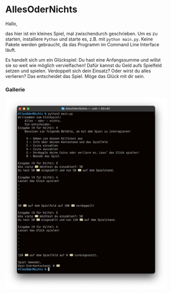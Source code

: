 # AllesOderNichts

Hallo,

das hier ist ein kleines Spiel, mal zwischendurch geschrieben.
Um es zu starten, installiere `Python` und starte es, z.B. mit `python main.py`. Keine Pakete werden gebraucht, da das Programm im Command Line Interface läuft.

Es handelt sich um ein Glückspiel: Du hast eine Anfangssumme und willst sie so weit wie möglich vervielfachen! Dafür kannst du Geld aufs Spielfeld setzen und spielen. Verdoppelt sich dein Einsatz? Oder wirst du alles verlieren? Das entscheidet das Spiel. Möge das Glück mit dir sein.

### Gallerie

![](Gallerie/Img1.png)